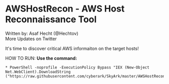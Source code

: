 # AWSHostRecon - AWS Host Reconnaissance Tool         

Written by: Asaf Hecht (@Hechtov)               
More Updates on Twitter                    

It's time to discover critical AWS informaiton on the target hosts!

HOW TO RUN:
**Use the command:**
```
* PowerShell -noprofile -ExecutionPolicy Bypass "IEX (New-Object Net.WebClient).DownloadString ("https://raw.githubusercontent.com/cyberark/SkyArk/master/AWSHostRecon/AWSHostRecon.ps1")"
```

